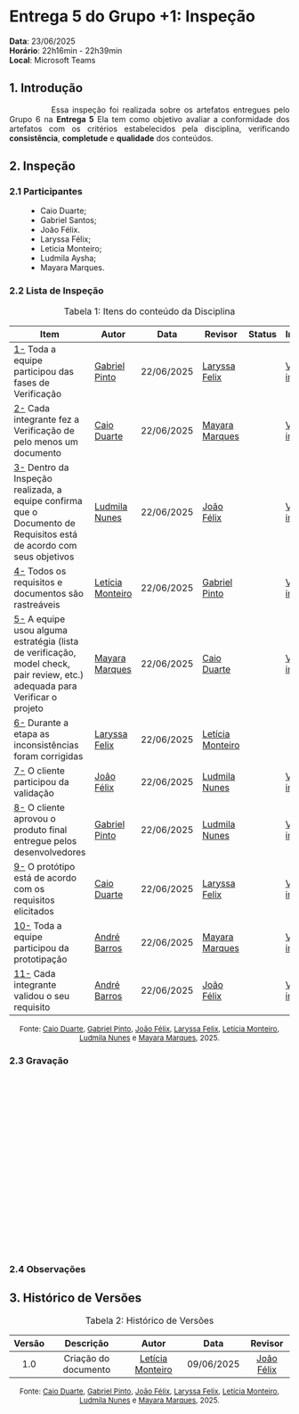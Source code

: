 # Entrega 5 do Grupo +1: Inspeção

**Data**: 23/06/2025 <br>
**Horário**: 22h16min - 22h39min <br>
**Local**: Microsoft Teams <br>

## 1. Introdução

<div style="text-align: justify; text-indent: 2cm;">
<p>
Essa inspeção foi realizada sobre os artefatos entregues pelo Grupo 6 na <b>Entrega 5</b> Ela tem como objetivo avaliar a conformidade dos artefatos com os critérios estabelecidos pela disciplina, verificando <b>consistência</b>, <b>completude</b> e <b>qualidade</b> dos conteúdos. 
</p>
</div>

## 2. Inspeção

### 2.1 Participantes
<ul style="text-align: justify; padding-left: 4em; margin-top: 0.5em;">
<li>Caio Duarte;
<li>Gabriel Santos;
<li>João Félix.
<li>Laryssa Félix;
<li>Leticia Monteiro;
<li>Ludmila Aysha;
<li>Mayara Marques.
</ul>

### 2.2 Lista de Inspeção

<font size="3"><p style="text-align: center">Tabela 1: Itens do conteúdo da Disciplina </p></font>

| Item | Autor | Data | Revisor | Status | Imagem |
| ---- | ----- | ---- | ------- | ------ | ------ |
| <a href="#REF01">1-</a> Toda a equipe participou das fases de Verificação | [Gabriel Pinto](https://github.com/GabrielSPinto) | 22/06/2025 | [Laryssa Felix](https://github.com/felixlaryssa) |  | [Ver imagem](./../../assets/images/entrega5_lv_img/) |
| <a href="#REF02">2-</a> Cada integrante fez a Verificação de pelo menos um documento | [Caio Duarte](https://github.com/caioduart3) | 22/06/2025 | [Mayara Marques](https://github.com/maymarquee) |  | [Ver imagem](./../../assets/images/entrega5_lv_img/) |
| <a href="#REF03">3-</a> Dentro da Inspeção realizada, a equipe confirma que o Documento de Requisitos está de acordo com seus objetivos | [Ludmila Nunes](https://github.com/ludmilaaysha) | 22/06/2025 | [João Félix](https://github.com/joaofmoreiraa) |  | [Ver imagem](./../../assets/images/entrega5_lv_img/) |
| <a href="#REF04">4-</a> Todos os requisitos e documentos são rastreáveis | [Letícia Monteiro](https://github.com/LeticiaMonteiroo) | 22/06/2025 | [Gabriel Pinto](https://github.com/GabrielSPinto) |  | [Ver imagem](./../../assets/images/entrega5_lv_img/) |
| <a href="#REF05">5-</a> A equipe usou alguma estratégia (lista de verificação, model check, pair review, etc.) adequada para Verificar o projeto | [Mayara Marques](https://github.com/maymarquee) | 22/06/2025 | [Caio Duarte](https://github.com/caioduart3) |  | [Ver imagem](./../../assets/images/entrega5_lv_img/) |
| <a href="#REF06">6-</a> Durante a etapa as inconsistências foram corrigidas | [Laryssa Felix](https://github.com/felixlaryssa) | 22/06/2025 | [Letícia Monteiro](https://github.com/LeticiaMonteiroo) |  |  |
| <a href="#REF07">7-</a> O cliente participou da validação | [João Félix](https://github.com/joaofmoreiraa) | 22/06/2025 | [Ludmila Nunes](https://github.com/ludmilaaysha) |  | [Ver imagem](./../../assets/images/entrega5_lv_img/) |
| <a href="#REF08">8-</a> O cliente aprovou o produto final entregue pelos desenvolvedores | [Gabriel Pinto](https://github.com/GabrielSPinto) | 22/06/2025 | [Ludmila Nunes](https://github.com/ludmilaaysha) |  | [Ver imagem](./../../assets/images/entrega5_lv_img/) |
| <a href="#REF09">9-</a> O protótipo está de acordo com os requisitos elicitados | [Caio Duarte](https://github.com/caioduart3) | 22/06/2025 | [Laryssa Felix](https://github.com/felixlaryssa) |  | [Ver imagem](./../../assets/images/entrega5_lv_img/) |
| <a href="#REF010">10-</a> Toda a equipe participou da prototipação | [André Barros](#) | 22/06/2025 | [Mayara Marques](https://github.com/maymarquee) |  | [Ver imagem](./../../assets/images/entrega5_lv_img/) |
| <a href="#REF011">11-</a> Cada integrante validou o seu requisito | [André Barros](#) | 22/06/2025 | [João Félix](https://github.com/joaofmoreiraa) |  | [Ver imagem](./../../assets/images/entrega5_lv_img/) |


<font size="2"><p style="text-align: center">Fonte:  [Caio Duarte](https://github.com/caioduart3), [Gabriel Pinto](https://github.com/GabrielSPinto), [João Félix](https://github.com/joaofmoreiraa), [Laryssa Felix](https://github.com/felixlaryssa), [Letícia Monteiro](https://github.com/LeticiaMonteiroo), [Ludmila Nunes](https://github.com/ludmilaaysha) e [Mayara Marques](https://github.com/maymarquee), 2025.</p></font>

### 2.3 Gravação
<div style="text-align: center; padding-left: 4em; margin-top: 1em;">
<iframe width="560" height="315" src=" " title="YouTube video player" frameborder="0" allow="accelerometer; autoplay; clipboard-write; encrypted-media; gyroscope; picture-in-picture; web-share" referrerpolicy="strict-origin-when-cross-origin" allowfullscreen></iframe>
</div>

### 2.4 Observações



## 3. Histórico de Versões
<font size="3"><p style="text-align: center">Tabela 2: Histórico de Versões</p></font> 

<center>

| Versão |Descrição     |Autor                                       |Data    |Revisor|
|:-:     | :-:          | :-:                                        | :-:        |:-:|
|1.0     |Criação do documento| [Letícia Monteiro](https://github.com/LeticiaMonteiroo)| 09/06/2025 | [João Félix](https://github.com/joaofmoreiraa) | 

</center>

<font size="2"><p style="text-align: center">Fonte: [Caio Duarte](https://github.com/caioduart3), [Gabriel Pinto](https://github.com/GabrielSPinto), [João Félix](https://github.com/joaofmoreiraa), [Laryssa Felix](https://github.com/felixlaryssa), [Letícia Monteiro](https://github.com/LeticiaMonteiroo), [Ludmila Nunes](https://github.com/ludmilaaysha) e [Mayara Marques](https://github.com/maymarquee), 2025.</p></font>